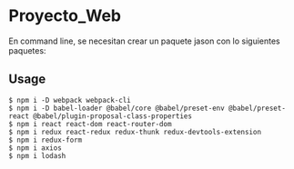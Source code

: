 # Proyecto_Web

En command line, se necesitan crear un paquete jason con lo siguientes paquetes:
## Usage
```
$ npm i -D webpack webpack-cli
$ npm i -D babel-loader @babel/core @babel/preset-env @babel/preset-react @babel/plugin-proposal-class-properties
$ npm i react react-dom react-router-dom
$ npm i redux react-redux redux-thunk redux-devtools-extension
$ npm i redux-form
$ npm i axios
$ npm i lodash

```